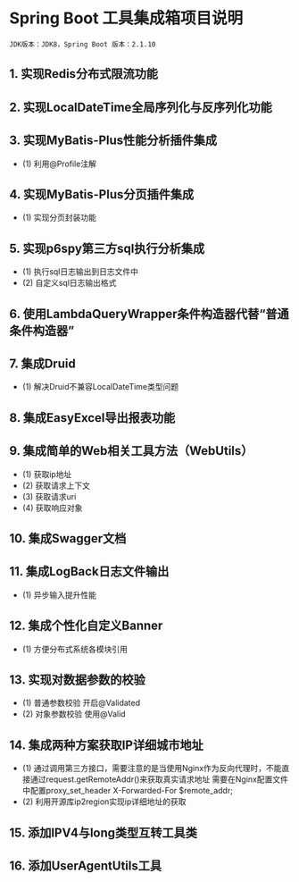 # Spring Boot 工具集成箱项目说明
`JDK版本：JDK8，Spring Boot 版本：2.1.10`
## 1. 实现Redis分布式限流功能
## 2. 实现LocalDateTime全局序列化与反序列化功能
## 3. 实现MyBatis-Plus性能分析插件集成
- (1) 利用@Profile注解
## 4. 实现MyBatis-Plus分页插件集成
- (1) 实现分页封装功能
## 5. 实现p6spy第三方sql执行分析集成
- (1) 执行sql日志输出到日志文件中
- (2) 自定义sql日志输出格式
## 6. 使用LambdaQueryWrapper条件构造器代替“普通条件构造器”
## 7. 集成Druid
- (1) 解决Druid不兼容LocalDateTime类型问题
## 8. 集成EasyExcel导出报表功能
## 9. 集成简单的Web相关工具方法（WebUtils）
- (1) 获取ip地址
- (2) 获取请求上下文
- (3) 获取请求uri
- (4) 获取响应对象
## 10. 集成Swagger文档
## 11. 集成LogBack日志文件输出
- (1) 异步输入提升性能
## 12. 集成个性化自定义Banner
- (1) 方便分布式系统各模块引用
## 13. 实现对数据参数的校验
- (1) 普通参数校验 开启@Validated
- (2) 对象参数校验 使用@Valid
## 14. 集成两种方案获取IP详细城市地址
- (1) 通过调用第三方接口，需要注意的是当使用Nginx作为反向代理时，不能直接通过request.getRemoteAddr()来获取真实请求地址
需要在Nginx配置文件中配置proxy_set_header X-Forwarded-For $remote_addr;
- (2) 利用开源库ip2region实现ip详细地址的获取
## 15. 添加IPV4与long类型互转工具类
## 16. 添加UserAgentUtils工具
